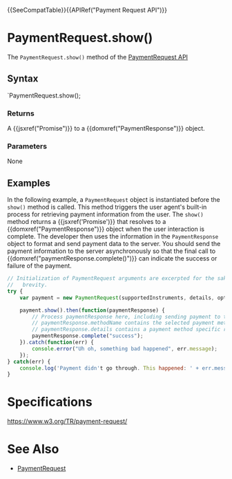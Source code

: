 {{SeeCompatTable}}{{APIRef("Payment Request API")}}

# PaymentRequest.show()

The `PaymentRequest.show()` method of the [PaymentRequest API](PaymentRequest_API.md) 

## Syntax

`PaymentRequest.show();

### Returns

A {{jsxref("Promise")}} to a {{domxref("PaymentResponse")}} object.

### Parameters

None

## Examples

In the following example, a `PaymentRequest` object is instantiated before the `show()` method is called. This method triggers the user agent's built-in process for retrieving payment information from the user. The `show()` method returns a {{jsxref('Promise')}} that resolves to a {{domxref("PaymentResponse")}} object when the user interaction is complete. The developer then uses the information in the `PaymentResponse` object to format and send payment data to the server. You should send the payment information to the server asynchronously so that the final call to {{domxref("paymentResponse.complete()")}} can indicate the success or failure of the payment.

```javascript
// Initialization of PaymentRequest arguments are excerpted for the sake of
//   brevity.
try {
 	var payment = new PaymentRequest(supportedInstruments, details, options);

	payment.show().then(function(paymentResponse) {
		// Process paymentResponse here, including sending payment to the server.
		// paymentResponse.methodName contains the selected payment method
	 	// paymentResponse.details contains a payment method specific response
	 	paymentResponse.complete("success");
	}).catch(function(err) {
		console.error("Uh oh, something bad happened", err.message);
	});
} catch(err) {
	console.log('Payment didn't go through. This happened: ' + err.message);
}
```

# Specifications

<https://www.w3.org/TR/payment-request/>

# See Also

* [PaymentRequest](PaymentRequest.md)
